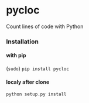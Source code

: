 pycloc
======

Count lines of code with Python

### Installation

#### with pip
(`sudo`) `pip install pycloc`

#### localy after clone
`python setup.py install`
